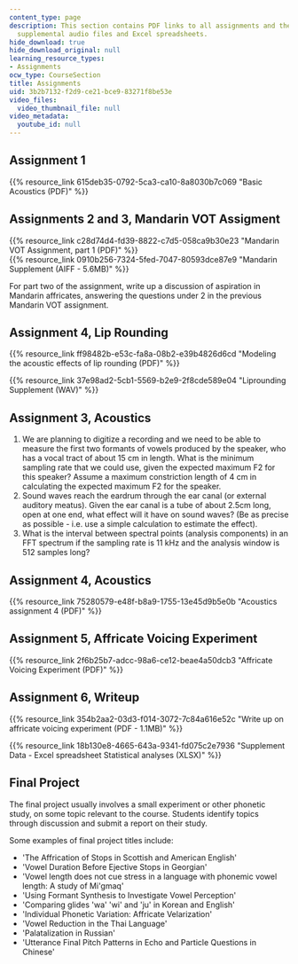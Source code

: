 ```yaml
---
content_type: page
description: This section contains PDF links to all assignments and their corresponding
  supplemental audio files and Excel spreadsheets.
hide_download: true
hide_download_original: null
learning_resource_types:
- Assignments
ocw_type: CourseSection
title: Assignments
uid: 3b2b7132-f2d9-ce21-bce9-83271f8be53e
video_files:
  video_thumbnail_file: null
video_metadata:
  youtube_id: null
---
```


Assignment 1
------------

{{% resource_link 615deb35-0792-5ca3-ca10-8a8030b7c069 "Basic Acoustics (PDF)" %}}

Assignments 2 and 3, Mandarin VOT Assigment
-------------------------------------------

{{% resource_link c28d74d4-fd39-8822-c7d5-058ca9b30e23 "Mandarin VOT Assignment, part 1 (PDF)" %}}  
{{% resource_link 0910b256-7324-5fed-7047-80593dce87e9 "Mandarin Supplement (AIFF - 5.6MB)" %}}

For part two of the assignment, write up a discussion of aspiration in Mandarin affricates, answering the questions under 2 in the previous Mandarin VOT assignment.

Assignment 4, Lip Rounding
--------------------------

{{% resource_link ff98482b-e53c-fa8a-08b2-e39b4826d6cd "Modeling the acoustic effects of lip rounding (PDF)" %}}

{{% resource_link 37e98ad2-5cb1-5569-b2e9-2f8cde589e04 "Liprounding Supplement (WAV)" %}}

Assignment 3, Acoustics
-----------------------

1.  We are planning to digitize a recording and we need to be able to measure the first two formants of vowels produced by the speaker, who has a vocal tract of about 15 cm in length. What is the minimum sampling rate that we could use, given the expected maximum F2 for this speaker? Assume a maximum constriction length of 4 cm in calculating the expected maximum F2 for the speaker.
2.  Sound waves reach the eardrum through the ear canal (or external auditory meatus). Given the ear canal is a tube of about 2.5cm long, open at one end, what effect will it have on sound waves? (Be as precise as possible - i.e. use a simple calculation to estimate the effect).
3.  What is the interval between spectral points (analysis components) in an FFT spectrum if the sampling rate is 11 kHz and the analysis window is 512 samples long?

Assignment 4, Acoustics
-----------------------

{{% resource_link 75280579-e48f-b8a9-1755-13e45d9b5e0b "Acoustics assignment 4 (PDF)" %}}

Assignment 5, Affricate Voicing Experiment
------------------------------------------

{{% resource_link 2f6b25b7-adcc-98a6-ce12-beae4a50dcb3 "Affricate Voicing Experiment (PDF)" %}}

Assignment 6, Writeup
---------------------

{{% resource_link 354b2aa2-03d3-f014-3072-7c84a616e52c "Write up on affricate voicing experiment (PDF - 1.1MB)" %}}

{{% resource_link 18b130e8-4665-643a-9341-fd075c2e7936 "Supplement Data - Excel spreadsheet Statistical analyses (XLSX)" %}}

Final Project
-------------

The final project usually involves a small experiment or other phonetic study, on some topic relevant to the course. Students identify topics through discussion and submit a report on their study.

Some examples of final project titles include:

*   'The Affrication of Stops in Scottish and American English'
*   'Vowel Duration Before Ejective Stops in Georgian'
*   'Vowel length does not cue stress in a language with phonemic vowel length: A study of Mi'gmaq'
*   'Using Formant Synthesis to Investigate Vowel Perception'
*   'Comparing glides 'wa' 'wi' and 'ju' in Korean and English'
*   'Individual Phonetic Variation: Affricate Velarization'
*   'Vowel Reduction in the Thai Language'
*   'Palatalization in Russian'
*   'Utterance Final Pitch Patterns in Echo and Particle Questions in Chinese'